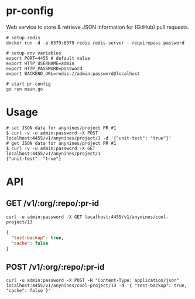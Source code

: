 # pr-config

Web service to store & retrieve JSON information for (GitHub) pull requests.

```shell
# setup redis
docker run -d -p 6379:6379 redis redis-server --requirepass password

# setup env variables
export PORT=4455 # default value
export HTTP_USERNAME=admin
export HTTP_PASSWORD=password
export BACKEND_URL=redis://admin:password@localhost

# start pr-config
go run main.go
```

# Usage

```shell
# set JSON data for anynines/project PR #1
$ curl -v -u admin:password -X POST localhost:4455/v1/anynines/project/1 -d '{"unit-test": "true"}'
# get JSON data for anynines/project PR #1
$ curl -v -u admin:password -X GET localhost:4455/v1/anynines/project/1
{"unit-test": "true"}
```

# API

## GET /v1/:org/:repo/:pr-id

```
curl -u admin:password -X GET localhost:4455/v1/anynines/cool-project/13
```

```json
{
  "test-backup": true,
  "cache": false
}
```

## POST /v1/:org/:repo/:pr-id

```
curl -u admin:password -X POST -H "Content-Type: application/json" localhost:4455/v1/anynines/cool-project/13 -d '{ "test-backup": true, "cache": false }'
```

